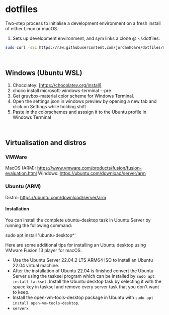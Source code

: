 # dotfiles

Two-step process to initialise a development environment on a fresh install of either Linux or macOS.

1. Sets up development environment, and sym links a clone @ ~/.dotfiles:
```bash
sudo curl -sSL https://raw.githubusercontent.com/jordanhoare/dotfiles/main/bootstrap.sh | bash
```

<br>

## Windows (Ubuntu WSL)
1. Chocolatey: [https://chocolatey.org/install]
1. choco install microsoft-windows-terminal --pre
1. Get gruvbox-material color scheme for Windows Terminal.
1. Open the settings.json in windows preview by opening a new tab and click on Settings while holding shift
1. Paste in the colorschemes and asssign it to the Ubuntu profile in Windows Terminal

<br>

## Virtualisation and distros 

### VMWare
MacOS (ARM): https://www.vmware.com/products/fusion/fusion-evaluation.html
Windows: https://ubuntu.com/download/server/arm

### Ubuntu (ARM)
Distro: https://ubuntu.com/download/server/arm

#### Installation

You can install the complete ubuntu-desktop task in Ubuntu Server by running the following command:

sudo apt install 'ubuntu-desktop^'

Here are some additional tips for installing an Ubuntu desktop using VMware Fusion 13 player for macOS.

- Use the Ubuntu Server 22.04.2 LTS ARM64 ISO to install an Ubuntu 22.04 virtual machine.
- After the installation of Ubuntu 22.04 is finished convert the Ubuntu Server using the tasksel program which can be installed by `sudo apt install tasksel`. Install the Ubuntu desktop task by selecting it with the space key in tasksel and remove every server task that you don't want to keep.
- Install the open-vm-tools-desktop package in Ubuntu with `sudo apt install open-vm-tools-desktop`.
- `serverx`

